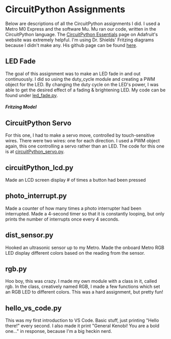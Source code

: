 # CircuitPython Assignments

Below are descriptions of all the CircuitPython assignments I did. I used a Metro M0 Express and the software Mu. Mu ran our code, written in the CircuitPython language. The [CircuitPython Essentials](https://learn.adafruit.com/circuitpython-essentials) page on Adafruit's website was extremely helpful. I'm using Dr. Shields' Fritzing diagrams because I didn't make any. His github page can be found [here](https://github.com/DoctorShields).

## LED Fade
The goal of this assignment was to make an LED fade in and out continuously. I did so using the duty_cycle module and creating a PWM object for the LED. By changing the duty cycle on the LED's power, I was able to get the desired effect of a fading & brightening LED. My code can be found under [led_fade.py](https://github.com/rmiller85/CircuitPython/blob/master/led_fade.py).
##### Fritzing Model

## CircuitPython Servo
For this one, I had to make a servo move, controlled by touch-sensitive wires. There were two wires: one for each direction. I used a PWM object again, this one controlling a servo rather than an LED. The code for this one is at [circuitPython_servo.py](https://github.com/rmiller85/CircuitPython/blob/master/circuitPython_servo.py).

## circuitPython_lcd.py
Made an LCD screen display # of times a button had been pressed

## photo_interrupt.py
Made a counter of how many times a photo interrupter had been interrupted. Made a 4-second timer so that it is constantly looping, but only prints the number of interrupts once every 4 seconds.

## dist_sensor.py
Hooked an ultrasonic sensor up to my Metro. Made the onboard 
Metro RGB LED display different colors based on the reading from the sensor.

## rgb.py
Hoo boy, this was crazy. I made my own module with a class in it, called rgb. In the class, creatively named RGB, I made a few functions which set an RGB LED to different colors. This was a hard assignment, but pretty fun!

## hello_vs_code.py
This was my first introduction to VS Code. Basic stuff, just printing "Hello there!" every second. I also made it print "General Kenobi! You are a bold one..." in response, because I'm a big heckin nerd.